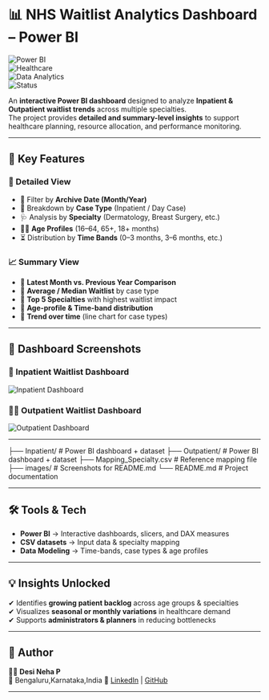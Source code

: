 # 📊 NHS Waitlist Analytics Dashboard – Power BI  

![Power BI](https://img.shields.io/badge/Tool-Power%20BI-F2C811?logo=powerbi)  
![Healthcare](https://img.shields.io/badge/Domain-Healthcare-blue)  
![Data Analytics](https://img.shields.io/badge/Focus-Data%20Analytics-green)  
![Status](https://img.shields.io/badge/Status-Completed-success)  

An **interactive Power BI dashboard** designed to analyze **Inpatient & Outpatient waitlist trends** across multiple specialties.  
The project provides **detailed and summary-level insights** to support healthcare planning, resource allocation, and performance monitoring.  

---

## 🚀 Key Features  

### 🔎 Detailed View  
- 📅 Filter by **Archive Date (Month/Year)**  
- 🏥 Breakdown by **Case Type** (Inpatient / Day Case)  
- 🩺 Analysis by **Specialty** (Dermatology, Breast Surgery, etc.)  
- 👩‍⚕️ **Age Profiles** (16–64, 65+, 18+ months)  
- ⏳ Distribution by **Time Bands** (0–3 months, 3–6 months, etc.)  

### 📈 Summary View  
- 🔹 **Latest Month vs. Previous Year Comparison**  
- 🔹 **Average / Median Waitlist** by case type  
- 🔹 **Top 5 Specialties** with highest waitlist impact  
- 🔹 **Age-profile & Time-band distribution**  
- 🔹 **Trend over time** (line chart for case types)  

---

## 📸 Dashboard Screenshots  

### 🏥 Inpatient Waitlist Dashboard  
![Inpatient Dashboard](images/inpatient_dashboard.png)  

### 👩‍⚕️ Outpatient Waitlist Dashboard  
![Outpatient Dashboard](images/outpatient_dashboard.png)  

---

├── Inpatient/ # Power BI dashboard + dataset
├── Outpatient/ # Power BI dashboard + dataset
├── Mapping_Specialty.csv # Reference mapping file
├── images/ # Screenshots for README.md
└── README.md # Project documentation

---

## 🛠️ Tools & Tech  

- **Power BI** → Interactive dashboards, slicers, and DAX measures  
- **CSV datasets** → Input data & specialty mapping  
- **Data Modeling** → Time-bands, case types & age profiles  

---

## 💡 Insights Unlocked  

✔ Identifies **growing patient backlog** across age groups & specialties  
✔ Visualizes **seasonal or monthly variations** in healthcare demand  
✔ Supports **administrators & planners** in reducing bottlenecks  

---

## 📌 Author  

👩‍💻 **Desi Neha P**  
📍 Bengaluru,Karnataka,India
🔗 [LinkedIn](https://www.linkedin.com/in/desi-neha-prakash-652605326/) | [GitHub](https://github.com/Desi-Neha)  

---



